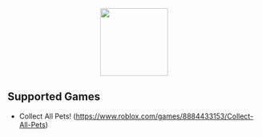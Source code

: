 <div align="center">
<img width="135" src="https://pbs.twimg.com/profile_images/1131599526001692672/D40KVhLQ_400x400.png"/>
</div>

## Supported Games
- Collect All Pets! (https://www.roblox.com/games/8884433153/Collect-All-Pets)
